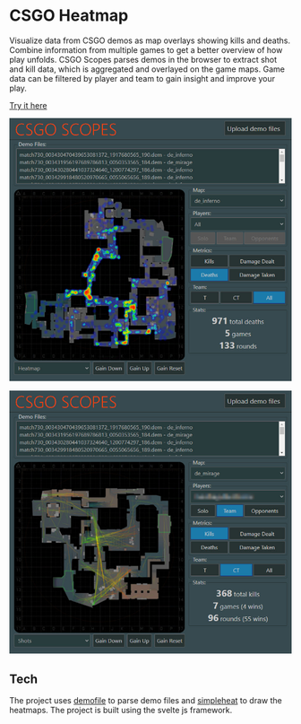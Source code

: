 # CSGO Heatmap

Visualize data from CSGO demos as map overlays showing kills and deaths. Combine information from multiple games to get a better overview of how play unfolds. CSGO Scopes parses demos in the browser to extract shot and kill data, which is aggregated and overlayed on the game maps. Game data can be filtered by player and team to gain insight and improve your play.

[Try it here](https://asquirrelstail.github.io/csgoheatmap/public/)

![alt text](https://raw.githubusercontent.com/ASquirrelsTail/csgoheatmap/master/public/images/screengrab1.jpg "Heatmap overlay")

![alt text](https://raw.githubusercontent.com/ASquirrelsTail/csgoheatmap/master/public/images/screengrab2.jpg "Shots overlay")

## Tech

The project uses [demofile](https://github.com/saul/demofile) to parse demo files and [simpleheat](https://github.com/mourner/simpleheat) to draw the heatmaps. The project is built using the svelte js framework.
